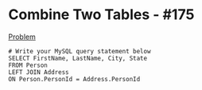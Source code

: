 # Combine Two Tables - #175

[Problem](https://leetcode.com/problems/combine-two-tables/)

```
# Write your MySQL query statement below
SELECT FirstName, LastName, City, State
FROM Person
LEFT JOIN Address
ON Person.PersonId = Address.PersonId
```
